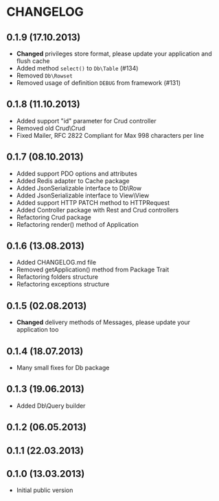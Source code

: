 CHANGELOG
=========

0.1.9 (17.10.2013)
------------------
* **Changed** privileges store format, please update your application and flush cache
* Added method `select()` to `Db\Table` (#134)
* Removed `Db\Rowset`
* Removed usage of definition `DEBUG` from framework (#131)

0.1.8 (11.10.2013)
------------------
* Added support "id" parameter for Crud controller
* Removed old Crud\Crud
* Fixed Mailer, RFC 2822 Compliant for Max 998 characters per line

0.1.7 (08.10.2013)
------------------
* Added support PDO options and attributes
* Added Redis adapter to Cache package
* Added JsonSerializable interface to Db\Row
* Added JsonSerializable interface to View\View
* Added support HTTP PATCH method to HTTPRequest
* Added Controller package with Rest and Crud controllers
* Refactoring Crud package
* Refactoring render() method of Application

0.1.6 (13.08.2013)
------------------
* Added CHANGELOG.md file
* Removed getApplication() method from Package Trait
* Refactoring folders structure
* Refactoring exceptions structure

0.1.5 (02.08.2013)
------------------
* **Changed** delivery methods of Messages, please update your application too

0.1.4 (18.07.2013)
------------------
* Many small fixes for Db package

0.1.3 (19.06.2013)
------------------
* Added Db\Query builder

0.1.2 (06.05.2013)
------------------

0.1.1 (22.03.2013)
------------------

0.1.0 (13.03.2013)
------------------
* Initial public version
